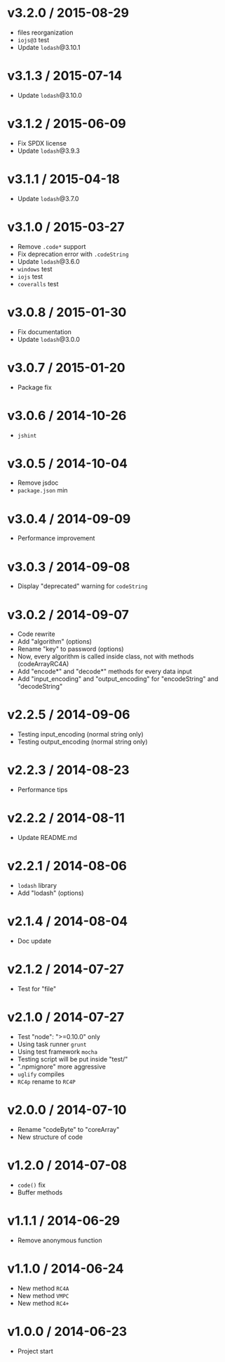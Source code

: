 v3.2.0 / 2015-08-29
==================

  * files reorganization
  * `iojs@3` test
  * Update `lodash`@3.10.1

v3.1.3 / 2015-07-14
==================

  * Update `lodash`@3.10.0

v3.1.2 / 2015-06-09
==================

  * Fix SPDX license
  * Update `lodash`@3.9.3

v3.1.1 / 2015-04-18
==================

  * Update `lodash`@3.7.0

v3.1.0 / 2015-03-27
==================

  * Remove `.code*` support
  * Fix deprecation error with `.codeString`
  * Update `lodash`@3.6.0
  * `windows` test
  * `iojs` test
  * `coveralls` test

v3.0.8 / 2015-01-30
==================

  * Fix documentation
  * Update `lodash`@3.0.0

v3.0.7 / 2015-01-20
==================

  * Package fix

v3.0.6 / 2014-10-26
==================

  * `jshint`

v3.0.5 / 2014-10-04
==================

  * Remove jsdoc
  * `package.json` min

v3.0.4 / 2014-09-09
==================

  * Performance improvement

v3.0.3 / 2014-09-08
==================

  * Display "deprecated" warning for `codeString`

v3.0.2 / 2014-09-07
==================

  * Code rewrite
  * Add "algorithm" (options)
  * Rename "key" to password (options)
  * Now, every algorithm is called inside class, not with methods (codeArrayRC4A)
  * Add "encode*" and "decode*" methods for every data input
  * Add "input_encoding" and "output_encoding" for "encodeString" and "decodeString"

v2.2.5 / 2014-09-06
==================

  * Testing input_encoding (normal string only)
  * Testing output_encoding (normal string only)

v2.2.3 / 2014-08-23
==================

  * Performance tips

v2.2.2 / 2014-08-11
==================

  * Update README.md

v2.2.1 / 2014-08-06
==================

  * `lodash` library
  * Add "lodash" (options)

v2.1.4 / 2014-08-04
==================

  * Doc update

v2.1.2 / 2014-07-27
==================

  * Test for "file"

v2.1.0 / 2014-07-27
==================

  * Test "node": ">=0.10.0" only
  * Using task runner `grunt`
  * Using test framework `mocha`
  * Testing script will be put inside "test/"
  * ".npmignore" more aggressive
  * `uglify` compiles
  * `RC4p` rename to `RC4P`

v2.0.0 / 2014-07-10
==================

  * Rename "codeByte" to "coreArray"
  * New structure of code

v1.2.0 / 2014-07-08
==================

  * `code()` fix
  * Buffer methods

v1.1.1 / 2014-06-29
==================

  * Remove anonymous function

v1.1.0 / 2014-06-24
==================

  * New method `RC4A`
  * New method `VMPC`
  * New method `RC4+`

v1.0.0 / 2014-06-23
==================

  * Project start

